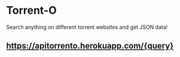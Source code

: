 # Torrent-O
Search anything on different torrent websites and get JSON data!

## https://apitorrento.herokuapp.com/{query}
